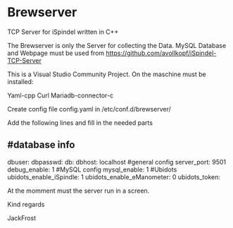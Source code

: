 # Brewserver
TCP Server for iSpindel written in C++

The Brewserver is only the Server for collecting the Data.
MySQL Database and Webpage must be used from https://github.com/avollkopf/iSpindel-TCP-Server

This is a Visual Studio Community Project. On the maschine must be installed:

Yaml-cpp
Curl
Mariadb-connector-c

Create config file config.yaml in /etc/conf.d/brewserver/

Add the following lines and fill in the needed parts

#database info
---
dbuser: 
dbpasswd: 
db: 
dbhost: localhost
#general config
server_port: 9501
debug_enable: 1
#MySQL config
mysql_enable: 1
#Ubidots
ubidots_enable_iSpindle: 1
ubidots_enable_eManometer: 0
ubidots_token: 


At the momment must the server run in a screen.

Kind regards

JackFrost
